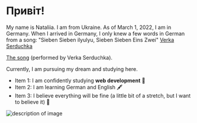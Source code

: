 # Привіт!

My name is Nataliia. I am from Ukraine. As of March 1, 2022, I am in Germany. When I arrived in Germany, I only knew a few words in German from a song: "Sieben Sieben ilyulyu, Sieben Sieben Eins Zwei" [Verka Serduchka](https://www.bing.com/images/search?view=detailV2&ccid=JNJZiT9W&id=09C4CE452C2A26C0FAE99BF9EE3120347A5D1527&thid=OIP.JNJZiT9WCYWcoqVXHWOqrwHaFu&mediaurl=https%3a%2f%2fc8.alamy.com%2fcomp%2f2D22B23%2fukraines-verka-serduchka-performs-his-song-dancing-lasha-tumbai-during-the-finals-of-the-eurovision-song-contest-in-helsinki-may-12-2007-reutersbob-strong-finland-2D22B23.jpg&cdnurl=https%3a%2f%2fth.bing.com%2fth%2fid%2fR.24d259893f5609859ca2a5571d63aaaf%3frik%3dJxVdejQgMe75mw%26pid%3dImgRaw%26r%3d0&exph=1005&expw=1300&q=Verka+Serduchka&simid=608049052136252767&FORM=IRPRST&ck=4B965BC589E54F9F5CADE47628E51A18&selectedIndex=8&itb=0&ajaxhist=0&ajaxserp=0)

[The song](https://www.youtube.com/watch?v=sDYv0rQzCd4) (performed by Verka Serduchka). 

Currently, I am pursuing my dream and studying here.

- Item 1: I am confidently studying **web development** 💫
- Item 2: I am learning German and English 🖋
- Item 3: I believe everything will be fine (a little bit of a stretch, but I want to believe it) 🤗

![description of image]([https://imglife.pravda.com.ua/life/images/doc/5/a/44952/5a0edff-vtoma755.jpg](https://agropolit.com/media/news/o-o-w/00/15/15600/ya-21688.jpg))
